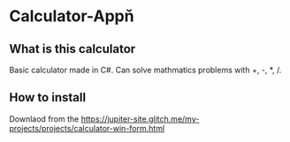 # Calculator-Appň
## What is this calculator
Basic calculator made in C#. Can solve mathmatics problems with +, -, *, /.
## How to install
Downlaod from the https://jupiter-site.glitch.me/my-projects/projects/calculator-win-form.html
